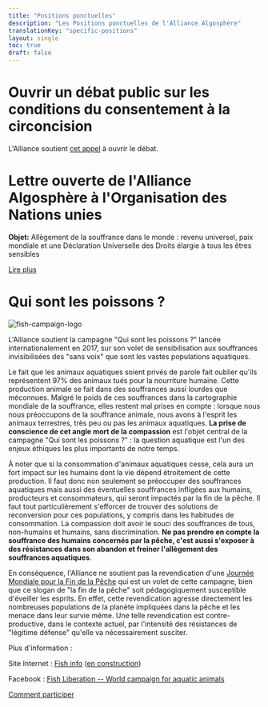 ```yaml
---
title: "Positions ponctuelles"
description: "Les Positions ponctuelles de l'Alliance Algosphère"
translationKey: "specific-positions"
layout: single
toc: true
draft: false
---
```


# Ouvrir un débat public sur les conditions du consentement à la circoncision
L'Alliance soutient [cet appel](https://www.droitaucorps.com/appeal-to-open-a-public-debate-on-the-conditions-for-consent-to-circumcision) à ouvrir le débat.

# Lettre ouverte de l'Alliance Algosphère à l'Organisation des Nations unies
**Objet:** Allègement de la souffrance dans le monde : revenu universel, paix mondiale et une Déclaration Universelle des Droits élargie à tous les êtres sensibles

[Lire plus](/fr/positions/ponctuelles/lettre-ouverte-a-l-organisation-des-nations-unies)

# Qui sont les poissons ?

![fish-campaign-logo](/images/fish-campaign.png)

L'Alliance soutient la campagne "Qui sont les poissons ?" lancée internationalement en 2017, sur son volet de sensibilisation aux souffrances invisibilisées des "sans voix" que sont les vastes populations aquatiques.

Le fait que les animaux aquatiques soient privés de parole fait oublier qu'ils représentent 97% des animaux tués pour la nourriture humaine. Cette production animale se fait dans des souffrances aussi lourdes que méconnues. Malgré le poids de ces souffrances dans la cartographie mondiale de la souffrance, elles restent mal prises en compte : lorsque nous nous préoccupons de la souffrance animale, nous avons à l'esprit les animaux terrestres, très peu ou pas les animaux aquatiques. **La prise de conscience de cet angle mort de la compassion** est l'objet central de la campagne "Qui sont les poissons ?" : la question aquatique est l'un des enjeux éthiques les plus importants de notre temps.

À noter que si la consommation d'animaux aquatiques cesse, cela aura un fort impact sur les humains dont la vie dépend étroitement de cette production. Il faut donc non seulement se préoccuper des souffrances aquatiques mais aussi des éventuelles souffrances infligées aux humains, producteurs et consommateurs, qui seront impactés par la fin de la pêche. Il faut tout particulièrement s'efforcer de trouver des solutions de reconversion pour ces populations, y compris dans les habitudes de consommation. La compassion doit avoir le souci des souffrances de tous, non-humains et humains, sans discrimination. **Ne pas prendre en compte la souffrance des humains concernés par la pêche, c'est aussi s'exposer à des résistances dans son abandon et freiner l'allègement des souffrances aquatiques**.

En conséquence, l'Alliance ne soutient pas la revendication d'une [Journée Mondiale pour la Fin de la Pêche](https://www.end-of-fishing.org/fr/) qui est un volet de cette campagne, bien que ce slogan de "la fin de la pêche" soit pédagogiquement susceptible d'éveiller les esprits. En effet, cette revendication agresse directement les nombreuses populations de la planète impliquées dans la pêche et les menace dans leur survie même. Une telle revendication est contre-productive, dans le contexte actuel, par l'intensité des résistances de "légitime défense" qu'elle va nécessairement susciter.

Plus d'information :

Site Internet : [Fish info](http://fish.info/) ([en construction](https://www.end-of-fishing.org/fr/la-campagne-qui-sont-les-poissons/))

Facebook : [Fish Liberation -- World campaign for aquatic animals](https://www.facebook.com/FishLiberation/)

[Comment participer](https://www.end-of-fishing.org/fr/participer-jmfp/)
